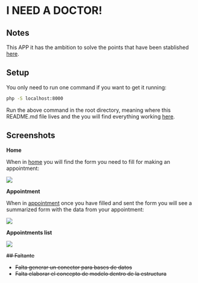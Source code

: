 # I NEED A DOCTOR!

## Notes

This APP it has the ambition to solve the points that have been stablished [here](https://github.com/nisevi/paw/blob/master/trabajos_practicos/tecnologias_del_lado_del_servidor/PAW_TP2_PHP.pdf).

## Setup

You only need to run one command if you want to get it running:

```bash
php -S localhost:8000
```

Run the above command in the root directory, meaning where this README.md file lives and the you will find everything working [here](http://localhost:8000/).

## Screenshots

**Home**

When in [home](http://localhost:8000/) you will find the form you need to fill for making an appointment:

![](https://github.com/mjuanico/paw-tp2/blob/master/images/home.png)

**Appointment**

When in [appointment](http://localhost:8000/appointment) once you have filled and sent the form you will see a summarized form with the data from your appointment:

![](https://github.com/mjuanico/paw-tp2/blob/master/images/appointment.png)

**Appointments list**

![](https://github.com/mjuanico/paw-tp2/blob/master/images/appointments_page_list.png)

~~## Faltante~~

- ~~Falta generar un conector para bases de datos~~
- ~~Falta elaborar el concepto de modelo dentro de la estructura~~
